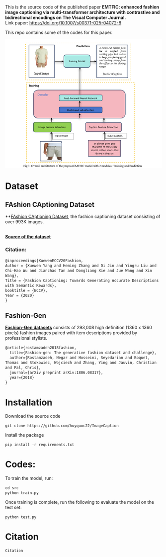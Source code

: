 </br>

This is the source code of the published paper **EMTFIC: enhanced fashion image captioning via multi-transformer architecture with contrastive and bidirectional encodings on The Visual Computer Journal.**<br>
Link paper: https://doi.org/10.1007/s00371-025-04072-8 <br>

This repo contains some of the codes for this paper.

![1744748002004](image/model.png)

# **Dataset**

## FAshion CAptioning Dataset

**[FAshion CAptioning Dataset](https://doi.org/10.1007/978-3-030-58601-0_1), the fashion captioning dataset consisting of over 993K images.

</br>
<b><a href = "https://github.com/xuewyang/Fashion_Captioning"> Source of the dataset</a></b>
</br>

### Citation:

```
@inproceedings{XuewenECCV20Fashion,
Author = {Xuewen Yang and Heming Zhang and Di Jin and Yingru Liu and Chi-Hao Wu and Jianchao Tan and Dongliang Xie and Jue Wang and Xin Wang},
Title = {Fashion Captioning: Towards Generating Accurate Descriptions with Semantic Rewards},
booktitle = {ECCV},
Year = {2020}
}
```

## **Fashion-Gen**

**[Fashion-Gen datasets](https://arxiv.org/pdf/1806.08317)** consists of 293,008 high definition (1360 x 1360 pixels) fashion images paired with item descriptions provided by professional stylists.

```
@article{rostamzadeh2018fashion,
  title={Fashion-gen: The generative fashion dataset and challenge},
  author={Rostamzadeh, Negar and Hosseini, Seyedarian and Boquet, Thomas and Stokowiec, Wojciech and Zhang, Ying and Jauvin, Christian and Pal, Chris},
  journal={arXiv preprint arXiv:1806.08317},
  year={2018}
}
```

# Installation

Download the source code

```
git clone https://github.com/huyquoc22/ImageCaption
```

Install the package

```
pip install -r requirements.txt
```

# **Codes:**

To train the model, run:

```
cd src
python train.py
```

Once training is complete, run the following to evaluate the model on the test set:

```
python test.py
```

# Citation

```
Citation
```
